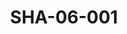 ---
pid: SHA-06-001
title: SHA-06-001
language: 'en '
collection: Sharhabil Ahmed
original_label: 
rights: Sharhabil Ahmed
location_of_original: Sharhabil Ahmed
photographer_or_studio: 
scanned_from: photograph 8.8 by 11.3
_date: '1990'
location: Bahrain, National Museum
description: Sharhabil Ahmed at a conference
additional_notes: 
permission_display: 'yes'
on_server: 'no'
on_website: 'no'
permalink: "/archive/en/sha-06-001.html"
layout: photo-page
---